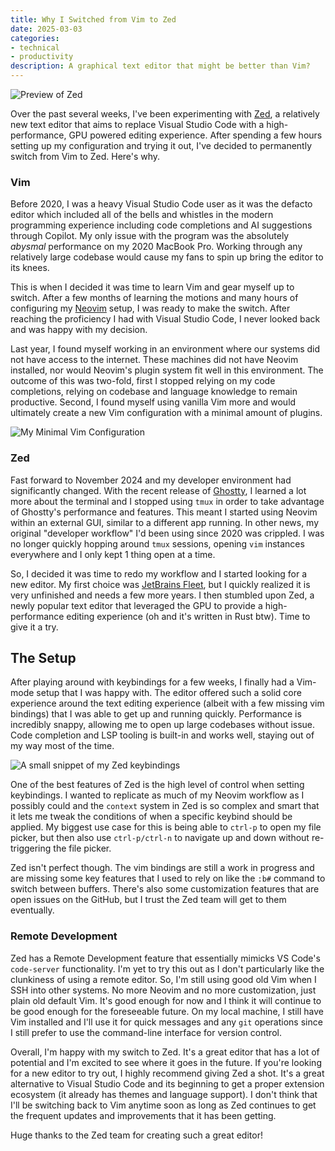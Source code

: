 ```yaml
---
title: Why I Switched from Vim to Zed
date: 2025-03-03
categories:
- technical
- productivity
description: A graphical text editor that might be better than Vim?
---
```


![Preview of Zed](@/assets/zed-preview.png)

Over the past several weeks, I've been experimenting with [Zed](https://zed.dev), a relatively new text editor that aims to replace
Visual Studio Code with a high-performance, GPU powered editing experience. After spending a few hours setting up my configuration and
trying it out, I've decided to permanently switch from Vim to Zed. Here's why.

### Vim
Before 2020, I was a heavy Visual Studio Code user as it was the defacto editor which included all of the bells and whistles in the
modern programming experience including code completions and AI suggestions through Copilot. My only issue with the program was the
absolutely *abysmal* performance on my 2020 MacBook Pro. Working through any relatively large codebase would cause my fans to spin up
bring the editor to its knees.

This is when I decided it was time to learn Vim and gear myself up to switch. After a few months of learning the motions and many hours
of configuring my [Neovim](https://neovim.io) setup, I was ready to make the switch. After reaching the proficiency I had with
Visual Studio Code, I never looked back and was happy with my decision.

Last year, I found myself working in an environment where our systems did not have access to the internet. These machines did not have
Neovim installed, nor would Neovim's plugin system fit well in this environment. The outcome of this was two-fold, first I stopped relying
on my code completions, relying on codebase and language knowledge to remain productive. Second, I found myself using vanilla Vim more and
would ultimately create a new Vim configuration with a minimal amount of plugins.

![My Minimal Vim Configuration](@/assets/vim-setup.png)

### Zed
Fast forward to November 2024 and my developer environment had significantly changed. With the recent release of
[Ghostty](https://ghostty.org), I learned a lot more about the terminal and I stopped using `tmux` in order to take advantage of
Ghostty's performance and features. This meant I started using Neovim within an external GUI, similar to a different app running.
In other news, my original "developer workflow" I'd been using since 2020 was crippled. I was no longer quickly hopping around
`tmux` sessions, opening `vim` instances everywhere and I only kept 1 thing open at a time.

So, I decided it was time to redo my workflow and I started looking for a new editor. My first choice was
[JetBrains Fleet](https://www.jetbrains.com/fleet/), but I quickly realized it is very unfinished and needs a few more years.
I then stumbled upon Zed, a newly popular text editor that leveraged the GPU to provide a high-performance editing experience (oh and
it's written in Rust btw). Time to give it a try.

## The Setup
After playing around with keybindings for a few weeks, I finally had a Vim-mode setup that I was happy with. The editor offered such a
solid core experience around the text editing experience (albeit with a few missing vim bindings) that I was able to get up and running
quickly. Performance is incredibly snappy, allowing me to open up large codebases without issue. Code completion and LSP tooling is
built-in and works well, staying out of my way most of the time.

![A small snippet of my Zed keybindings](@/assets/zed-bindings.png)

One of the best features of Zed is the high level of control when setting keybindings. I wanted to replicate as much of
my Neovim workflow as I possibly could and the `context` system in Zed is so complex and smart that it lets me tweak the conditions
of when a specific keybind should be applied. My biggest use case for this is being able to `ctrl-p` to open my file picker, but then
also use `ctrl-p/ctrl-n` to navigate up and down without re-triggering the file picker.

Zed isn't perfect though. The vim bindings are still a work in progress and are missing some key features that I used to rely on like
the `:b#` command to switch between buffers. There's also some customization features that are open issues on the GitHub, but I trust
the Zed team will get to them eventually.

### Remote Development
Zed has a Remote Development feature that essentially mimicks VS Code's `code-server` functionality. I'm yet to try this out as I don't
particularly like the clunkiness of using a remote editor. So, I'm still using good old Vim when I SSH into other systems. No more
Neovim and no more customization, just plain old default Vim. It's good enough for now and I think it will continue to be good enough
for the foreseeable future. On my local machine, I still have Vim installed and I'll use it for quick messages and any `git` operations
since I still prefer to use the command-line interface for version control.

Overall, I'm happy with my switch to Zed. It's a great editor that has a lot of potential and I'm excited to see where it goes in the
future. If you're looking for a new editor to try out, I highly recommend giving Zed a shot. It's a great alternative to Visual Studio
Code and its beginning to get a proper extension ecosystem (it already has themes and language support). I don't think that I'll be
switching back to Vim anytime soon as long as Zed continues to get the frequent updates and improvements that it has been getting.

Huge thanks to the Zed team for creating such a great editor!
